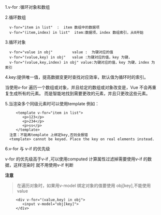 1.v-for :循环对象和数组

2.循环数组

      v-for="item in list"  :  item 数组中的数据项
      v-for="(item,index) in list"  item:数据项，index 数组索引，从0开始

3.循环对象

      v-for="value in obj"         value :  为键对应的值
      v-for="(value,key) in obj"   value :为键对应的值，key 为键，
      v-for="(value,key,index) in obj" value:为键对应的值，key 为键，index 为索引

4.key:提供唯一值，提高数据变更时查找对应效率，默认值为循环时的索引。

  当使用v-for 遍历一个数组或对象，并且给定的数组或对象改变是，Vue 不会再重复生成所有的元素。
  而是智能地找到需要更改的元素，并且只更改这些元素。

5.当渲染多个同级元素时可以使用template
   例如：

         <template v-for="item in list">
            <p>123</p>
            <p>234</p>
            <p>ss</p>
         </template>
      注意：不能再template 上绑定key,否则会报错
      <template> cannot be keyed. Place the key on real elements instead.

6.v-for 与 v-if 的优先级

   v-for 的优先级高于v-if ,可以使用computed 计算属性过滤掉需要使用v-if 的数据，这样渲染时
   就不用使用v-if 判断

**注意**

 >在遍历对象时，如果用v-model 绑定对象的值要使用 obj[key],不能使用value

         <div v-for="(value,key) in obj">
            <input v-model="obj[key]">
         </div>